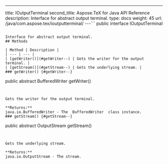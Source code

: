 ---
title: IOutputTerminal
second_title: Aspose.TeX for Java API Reference
description: Interface for abstract output terminal.
type: docs
weight: 45
url: /java/com.aspose.tex/ioutputterminal/
---```
public interface IOutputTerminal
```

Interface for abstract output terminal.
## Methods

| Method | Description |
| --- | --- |
| [getWriter()](#getWriter--) | Gets the writer for the output terminal. |
| [getStream()](#getStream--) | Gets the underlying stream. |
### getWriter() {#getWriter--}
```
public abstract BufferedWriter getWriter()
```


Gets the writer for the output terminal.

**Returns:**
java.io.BufferedWriter - The  BufferedWriter  class instance.
### getStream() {#getStream--}
```
public abstract OutputStream getStream()
```


Gets the underlying stream.

**Returns:**
java.io.OutputStream - The stream.
